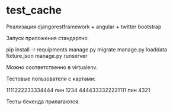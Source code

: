 # test_cache

Реализация djangorestframework + angular + twitter bootstrap

Запуск приложения стандартно

pip install -r requipments
manage.py migrate
manage.py loaddata fixture.json
manage.py runserver

Можно соответственно в virtualenv.

Тестовые пользователи с картами: 

1111222233334444 пин 1234
4444333322221111 пин 4321

Тесты бекенда прилагаются.
